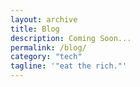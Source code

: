 ```yaml
---
layout: archive
title: Blog
description: Coming Soon...
permalink: /blog/
category: "tech"
tagline: '"eat the rich."'
---
```


